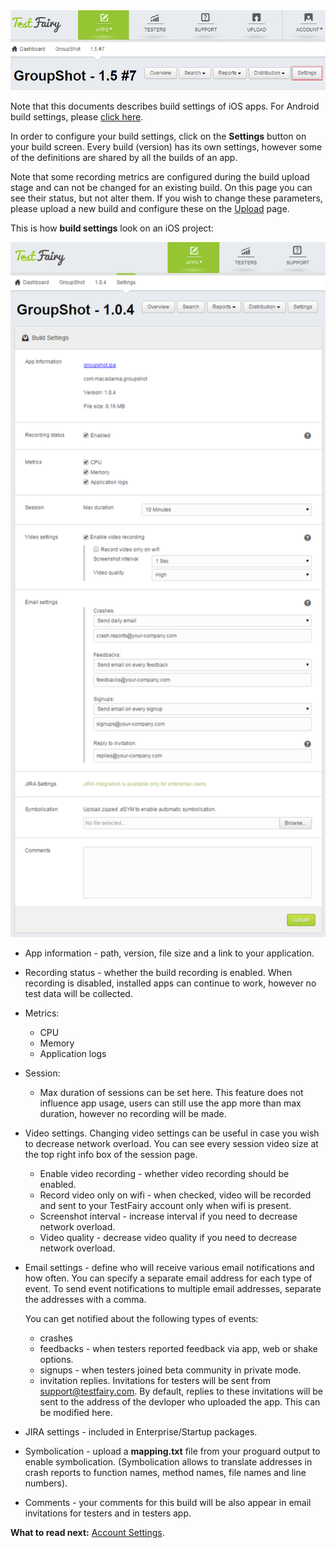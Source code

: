 <!-- # Build Settings -->

 
<!-- ![ alt build-settings-button](../../img/app/build-settings-button.png) -->
<img src="../../img/app/build-settings-button.png" width="800"/>

Note that this documents describes build settings of iOS apps. For Android build settings, please [click here](Build_Settings_for_Android.html).

In order to configure your build settings, click on the **Settings** button on your build screen.
Every build (version) has its own settings, however some of the definitions are shared by all the builds of an app.

Note that some recording metrics are configured during the build upload stage and can not be changed for an existing build. On this page you can see their status, but not alter them. If you wish to change these parameters, please upload a new build and configure these on the [Upload](Upload.html) page.

This is how **build settings** look on an iOS project:

<img src="../../img/app/build-settings-ios.png" width="800"/>

 * App information - path, version, file size and a link to your application. 
 
 * Recording status - whether the build recording is enabled. When recording is disabled, installed apps can continue to work, however no test data will be collected.
 * Metrics:
   * CPU
   * Memory
   * Application logs
   
 * Session: 
   * Max duration of sessions can be set here. This feature does not influence app usage, users can still use the app more than max duration, however no recording will be made.
  
 * Video settings. Changing video settings can be useful in case you wish to decrease network overload. You can see every session video size at the top right info box of the session page.
   * Enable video recording - whether video recording should be enabled.
   * Record video only on wifi - when checked, video will be recorded and sent to your TestFairy account only when wifi is present.
   * Screenshot interval - increase interval if you need to decrease network overload.
   * Video quality - decrease video quality if you need to decrease network overload.
   
 * Email settings - define who will receive various email notifications and how often. You can specify a separate email address for each type of event. To send event notifications to multiple email addresses, separate the addresses with a comma.

    You can get notified about the following types of events:
 
     * crashes 
     * feedbacks - when testers reported feedback via app, web or shake options.
     * signups - when testers joined beta community in private mode.
     * invitation replies. Invitations for testers will be sent from support@testfairy.com. By default, replies to these invitations will be sent to the address of the devloper who uploaded the app. This can be modified here.

 * JIRA settings - included in Enterprise/Startup packages.
  
 * Symbolication - upload a **mapping.txt** file from your proguard output to enable symbolication.
(Symbolication allows to translate addresses in crash reports to function names, method names, file names and line numbers).
 * Comments - your comments for this build will be also appear in email invitations for testers and in testers app.
 
 

<!-- ![ alt build-settings-screen](../../img/app/build-settings.png) -->


**What to read next:** [Account Settings](Account_Settings.html).
